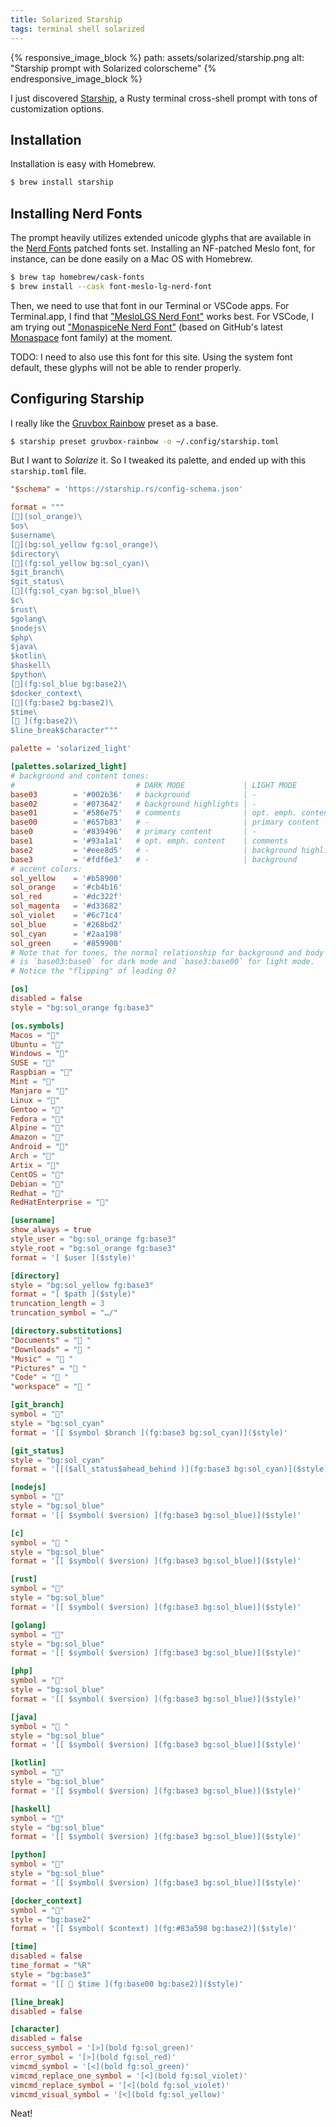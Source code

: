 ```yaml
---
title: Solarized Starship
tags: terminal shell solarized
---
```


{% responsive_image_block %}
  path: assets/solarized/starship.png
  alt: "Starship prompt with Solarized colorscheme"
{% endresponsive_image_block %}

I just discovered [Starship](https://starship.rs), a Rusty terminal cross-shell
prompt with tons of customization options.

## Installation

Installation is easy with Homebrew.

```sh
$ brew install starship
```

## Installing Nerd Fonts

The prompt heavily utilizes extended unicode glyphs that are available in the
[Nerd Fonts](https://www.nerdfonts.com/font-downloads) patched fonts set.
Installing an NF-patched Meslo font, for instance, can be done easily on a Mac
OS with Homebrew.

```sh
$ brew tap homebrew/cask-fonts
$ brew install --cask font-meslo-lg-nerd-font
```

Then, we need to use that font in our Terminal or VSCode apps. For Terminal.app,
I find that
["MesloLGS Nerd Font"](https://github.com/ryanoasis/nerd-fonts/tree/master/patched-fonts/Meslo/S)
works best. For VSCode, I am trying out
["MonaspiceNe Nerd Font"](https://github.com/ryanoasis/nerd-fonts/tree/master/patched-fonts/Monaspace)
(based on GitHub's latest
[Monaspace](https://monaspace.githubnext.com/#learn-more) font family) at the
moment.

TODO: I need to also use this font for this site. Using the system font default, 
      these glyphs will not be able to render properly.

## Configuring Starship

I really like the
[Gruvbox Rainbow](https://starship.rs/presets/gruvbox-rainbow.html#gruvbox-rainbow-preset)
preset as a base.

```sh
$ starship preset gruvbox-rainbow -o ~/.config/starship.toml
```

But I want to *Solarize* it. So I tweaked its palette, and ended up with this
`starship.toml` file.

```toml
"$schema" = 'https://starship.rs/config-schema.json'

format = """
[](sol_orange)\
$os\
$username\
[](bg:sol_yellow fg:sol_orange)\
$directory\
[](fg:sol_yellow bg:sol_cyan)\
$git_branch\
$git_status\
[](fg:sol_cyan bg:sol_blue)\
$c\
$rust\
$golang\
$nodejs\
$php\
$java\
$kotlin\
$haskell\
$python\
[](fg:sol_blue bg:base2)\
$docker_context\
[](fg:base2 bg:base2)\
$time\
[ ](fg:base2)\
$line_break$character"""

palette = 'solarized_light'

[palettes.solarized_light]
# background and content tones:
#                           # DARK MODE             | LIGHT MODE
base03        = '#002b36'   # background            | -
base02        = '#073642'   # background highlights | -
base01        = '#586e75'   # comments              | opt. emph. content
base00        = '#657b83'   # -                     | primary content
base0         = '#839496'   # primary content       | -
base1         = '#93a1a1'   # opt. emph. content    | comments
base2         = '#eee8d5'   # -                     | background highlights
base3         = '#fdf6e3'   # -                     | background
# accent colors:
sol_yellow    = '#b58900'
sol_orange    = '#cb4b16'
sol_red       = '#dc322f'
sol_magenta   = '#d33682'
sol_violet    = '#6c71c4'
sol_blue      = '#268bd2'
sol_cyan      = '#2aa198'
sol_green     = '#859900'
# Note that for tones, the normal relationship for background and body text
# is `base03:base0` for dark mode and `base3:base00` for light mode.
# Notice the "flipping" of leading 0?

[os]
disabled = false
style = "bg:sol_orange fg:base3"

[os.symbols]
Macos = ""
Ubuntu = "󰕈"
Windows = "󰍲"
SUSE = ""
Raspbian = "󰐿"
Mint = "󰣭"
Manjaro = ""
Linux = "󰌽"
Gentoo = "󰣨"
Fedora = "󰣛"
Alpine = ""
Amazon = ""
Android = ""
Arch = "󰣇"
Artix = "󰣇"
CentOS = ""
Debian = "󰣚"
Redhat = "󱄛"
RedHatEnterprise = "󱄛"

[username]
show_always = true
style_user = "bg:sol_orange fg:base3"
style_root = "bg:sol_orange fg:base3"
format = '[ $user ]($style)'

[directory]
style = "bg:sol_yellow fg:base3"
format = "[ $path ]($style)"
truncation_length = 3
truncation_symbol = "…/"

[directory.substitutions]
"Documents" = "󰈙 "
"Downloads" = " "
"Music" = "󰝚 "
"Pictures" = " "
"Code" = "󰲋 "
"workspace" = "󰲋 "

[git_branch]
symbol = ""
style = "bg:sol_cyan"
format = '[[ $symbol $branch ](fg:base3 bg:sol_cyan)]($style)'

[git_status]
style = "bg:sol_cyan"
format = '[[($all_status$ahead_behind )](fg:base3 bg:sol_cyan)]($style)'

[nodejs]
symbol = ""
style = "bg:sol_blue"
format = '[[ $symbol( $version) ](fg:base3 bg:sol_blue)]($style)'

[c]
symbol = " "
style = "bg:sol_blue"
format = '[[ $symbol( $version) ](fg:base3 bg:sol_blue)]($style)'

[rust]
symbol = ""
style = "bg:sol_blue"
format = '[[ $symbol( $version) ](fg:base3 bg:sol_blue)]($style)'

[golang]
symbol = ""
style = "bg:sol_blue"
format = '[[ $symbol( $version) ](fg:base3 bg:sol_blue)]($style)'

[php]
symbol = ""
style = "bg:sol_blue"
format = '[[ $symbol( $version) ](fg:base3 bg:sol_blue)]($style)'

[java]
symbol = " "
style = "bg:sol_blue"
format = '[[ $symbol( $version) ](fg:base3 bg:sol_blue)]($style)'

[kotlin]
symbol = ""
style = "bg:sol_blue"
format = '[[ $symbol( $version) ](fg:base3 bg:sol_blue)]($style)'

[haskell]
symbol = ""
style = "bg:sol_blue"
format = '[[ $symbol( $version) ](fg:base3 bg:sol_blue)]($style)'

[python]
symbol = ""
style = "bg:sol_blue"
format = '[[ $symbol( $version) ](fg:base3 bg:sol_blue)]($style)'

[docker_context]
symbol = ""
style = "bg:base2"
format = '[[ $symbol( $context) ](fg:#83a598 bg:base2)]($style)'

[time]
disabled = false
time_format = "%R"
style = "bg:base3"
format = '[[  $time ](fg:base00 bg:base2)]($style)'

[line_break]
disabled = false

[character]
disabled = false
success_symbol = '[>](bold fg:sol_green)'
error_symbol = '[>](bold fg:sol_red)'
vimcmd_symbol = '[<](bold fg:sol_green)'
vimcmd_replace_one_symbol = '[<](bold fg:sol_violet)'
vimcmd_replace_symbol = '[<](bold fg:sol_violet)'
vimcmd_visual_symbol = '[<](bold fg:sol_yellow)'
```

Neat!

